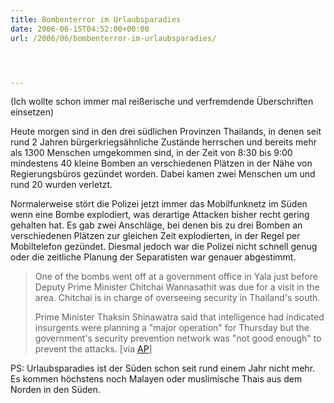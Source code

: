 ```yaml
---
title: Bombenterror im Urlaubsparadies
date: 2006-06-15T04:52:00+00:00
url: /2006/06/bombenterror-im-urlaubsparadies/




---
```

(Ich wollte schon immer mal reißerische und verfremdende Überschriften einsetzen)

Heute morgen sind in den drei südlichen Provinzen Thailands, in denen seit rund 2 Jahren bürgerkriegsähnliche Zustände herrschen und bereits mehr als 1300 Menschen umgekommen sind, in der Zeit von 8:30 bis 9:00 mindestens 40 kleine Bomben an verschiedenen Plätzen in der Nähe von Regierungsbüros gezündet worden. Dabei kamen zwei Menschen um und rund 20 wurden verletzt.

Normalerweise stört die Polizei jetzt immer das Mobilfunknetz im Süden wenn eine Bombe explodiert, was derartige Attacken bisher recht gering gehalten hat. Es gab zwei Anschläge, bei denen bis zu drei Bomben an verschiedenen Plätzen zur gleichen Zeit explodierten, in der Regel per Mobiltelefon gezündet. Diesmal jedoch war die Polizei nicht schnell genug oder die zeitliche Planung der Separatisten war genauer abgestimmt.

> One of the bombs went off at a government office in Yala just before Deputy Prime Minister Chitchai Wannasathit was due for a visit in the area. Chitchai is in charge of overseeing security in Thailand's south.
>
> Prime Minister Thaksin Shinawatra said that intelligence had indicated insurgents were planning a "major operation" for Thursday but the government's security prevention network was "not good enough" to prevent the attacks. [via [AP][1]]

PS: Urlaubsparadies ist der Süden schon seit rund einem Jahr nicht mehr. Es kommen höchstens noch Malayen oder muslimische Thais aus dem Norden in den Süden.

 [1]: http://news.yahoo.com/s/ap/20060615/ap_on_re_as/thailand_southern_violence_1
